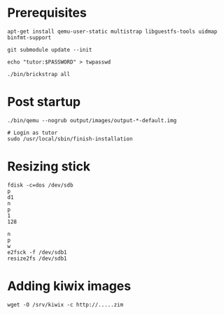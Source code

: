 # Prerequisites

    apt-get install qemu-user-static multistrap libguestfs-tools uidmap binfmt-support

    git submodule update --init

    echo "tutor:$PASSWORD" > twpasswd

    ./bin/brickstrap all

# Post startup

    ./bin/qemu --nogrub output/images/output-*-default.img

    # Login as tutor
    sudo /usr/local/sbin/finish-installation

# Resizing stick

    fdisk -c=dos /dev/sdb
    p
    d1
    n
    p
    1
    128
    
    n
    p
    w
    e2fsck -f /dev/sdb1
    resize2fs /dev/sdb1

# Adding kiwix images

    wget -O /srv/kiwix -c http://.....zim
